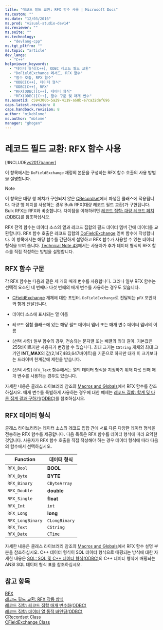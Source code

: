 ```yaml
---
title: "레코드 필드 교환: RFX 함수 사용 | Microsoft Docs"
ms.custom: ""
ms.date: "12/03/2016"
ms.prod: "visual-studio-dev14"
ms.reviewer: ""
ms.suite: ""
ms.technology: 
  - "devlang-cpp"
ms.tgt_pltfrm: ""
ms.topic: "article"
dev_langs: 
  - "C++"
helpviewer_keywords: 
  - "데이터 형식[C++], ODBC 레코드 필드 교환"
  - "DoFieldExchange 메서드, RFX 함수"
  - "함수 호출, RFX 함수"
  - "ODBC[C++], 데이터 형식"
  - "ODBC[C++], RFX"
  - "RFX(ODBC)[C++], 데이터 형식"
  - "RFX(ODBC)[C++], 함수 구문 및 매개 변수"
ms.assetid: c594300b-5a29-4119-a68b-e7ca32def696
caps.latest.revision: 8
caps.handback.revision: 8
author: "mikeblome"
ms.author: "mblome"
manager: "ghogen"
---
```

# 레코드 필드 교환: RFX 함수 사용
[!INCLUDE[vs2017banner](../../assembler/inline/includes/vs2017banner.md)]

이 항목에서는 `DoFieldExchange` 재정의 본문을 구성하는 RFX 함수 호출의 사용 방법을 설명합니다.  
  
> [!NOTE]
>  이 항목은 대량 행 페치가 구현되지 않은 [CRecordset](../../mfc/reference/crecordset-class.md)에서 파생된 클래스에 적용됩니다.  대량 행 페치를 사용하는 경우 Bulk RFX\(대량 레코드 필드 교환\)가 구현됩니다.  Bulk RFX는 RFX와 비슷합니다.  차이점을 이해하려면 [레코드 집합: 대량 레코드 페치\(ODBC\)](../../data/odbc/recordset-fetching-records-in-bulk-odbc.md)를 참조하십시오.  
  
 RFX 전역 함수는 데이터 소스의 열과 레코드 집합의 필드 데이터 멤버 간에 데이터를 교환합니다.  RFX 함수 호출은 레코드 집합의 [DoFieldExchange](../Topic/CRecordset::DoFieldExchange.md) 멤버 함수에 작성합니다.  이 항목에서는 해당 함수를 간단하게 설명하고 RFX 함수가 사용할 수 있는 데이터 형식을 보여 줍니다.  [Technical Note 43](../../mfc/tn043-rfx-routines.md)에서는 사용자가 추가 데이터 형식의 RFX 함수를 직접 작성하는 방법을 설명합니다.  
  
##  <a name="_core_rfx_function_syntax"></a> RFX 함수 구문  
 각 RFX 함수는 다음과 같은 세 개의 매개 변수를 사용합니다. 그러나 일부 RFX 함수는 선택적 요소인 네 번째나 다섯 번째의 매개 변수를 사용하는 경우도 있습니다.  
  
-   [CFieldExchange](../../mfc/reference/cfieldexchange-class.md) 개체에 대한 포인터.  `DoFieldExchange`로 전달되는 `pFX` 포인터와 함께 전달됩니다.  
  
-   데이터 소스에 표시되는 열 이름  
  
-   레코드 집합 클래스에 있는 해당 필드 데이터 멤버 또는 매개 변수 데이터 멤버의 이름  
  
-   \(선택 사항\) 일부 함수의 경우, 전송되는 문자열 또는 배열의 최대 길이.  기본값은 255바이트지만 사용자가 변경할 수 있습니다.  최대 크기는 `CString` 개체의 최대 크기인 **INT\_MAX**의 값\(2,147,483,647바이트\)을 기준으로 하지만 대개 이 크기보다는 드라이버 한계값에 제한을 받습니다.  
  
-   \(선택 사항\) `RFX_Text` 함수에서는 열의 데이터 형식을 지정하기 위해 다섯 번째 매개 변수를 사용하는 경우도 있습니다.  
  
 자세한 내용은 클래스 라이브러리 참조의 [Macros and Globals](../Topic/Macros,%20Global%20Functions,%20and%20Global%20Variables.md)에서 RFX 함수를 참조하십시오.  매개 변수를 특별하게 사용하는 경우에 대한 예제는 [레코드 집합: 합계 및 다른 집계 결과 구하기\(ODBC\)](../../data/odbc/recordset-obtaining-sums-and-other-aggregate-results-odbc.md)를 참조하십시오.  
  
##  <a name="_core_rfx_data_types"></a> RFX 데이터 형식  
 클래스 라이브러리는 데이터 소스와 레코드 집합 간에 서로 다른 다양한 데이터 형식을 전송하는 RFX 함수를 제공합니다.  다음 목록은 RFX 함수를 데이터 형식에 따라 요약한 것입니다.  사용자가 RFX 함수 호출을 직접 작성해야 하는 경우 데이터 형식에 따라 다음의 함수에서 선택하십시오.  
  
|Function|데이터 형식|  
|--------------|------------|  
|`RFX_Bool`|**BOOL**|  
|`RFX_Byte`|**BYTE**|  
|`RFX_Binary`|`CByteArray`|  
|`RFX_Double`|**double**|  
|`RFX_Single`|**float**|  
|`RFX_Int`|`int`|  
|`RFX_Long`|**long**|  
|`RFX_LongBinary`|`CLongBinary`|  
|`RFX_Text`|`CString`|  
|`RFX_Date`|`CTime`|  
  
 자세한 내용은 클래스 라이브러리 참조의 [Macros and Globals](../Topic/Macros,%20Global%20Functions,%20and%20Global%20Variables.md)에서 RFX 함수 설명 부분을 참조하십시오.  C\+\+ 데이터 형식이 SQL 데이터 형식으로 매핑되는 방식에 대한 자세한 내용은 [SQL: SQL 및 C\+\+ 데이터 형식\(ODBC\)](../../data/odbc/sql-sql-and-cpp-data-types-odbc.md)의 C\+\+ 데이터 형식에 매핑되는 ANSI SQL 데이터 형식 표를 참조하십시오.  
  
## 참고 항목  
 [RFX](../../data/odbc/record-field-exchange-rfx.md)   
 [레코드 필드 교환: RFX 작동 방식](../../data/odbc/record-field-exchange-how-rfx-works.md)   
 [레코드 집합: 레코드 집합 매개 변수화\(ODBC\)](../../data/odbc/recordset-parameterizing-a-recordset-odbc.md)   
 [레코드 집합: 데이터 열 동적 바인딩\(ODBC\)](../../data/odbc/recordset-dynamically-binding-data-columns-odbc.md)   
 [CRecordset Class](../../mfc/reference/crecordset-class.md)   
 [CFieldExchange Class](../../mfc/reference/cfieldexchange-class.md)